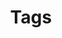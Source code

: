 ---
layout: tags
title: Tags
permalink: /atividades/
permalink_es: /actividades/
permalink_en: /activities/
---